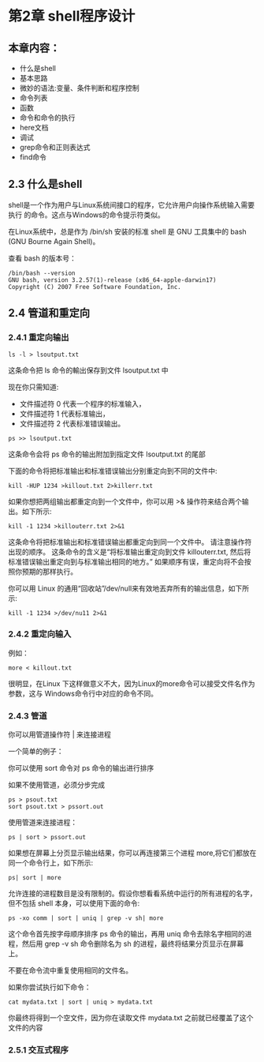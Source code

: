 # 第2章 shell程序设计

## 本章内容：
- 什么是shell
- 基本思路
- 微妙的语法:变量、条件判断和程序控制
- 命令列表
- 函数
- 命令和命令的执行
- here文档
- 调试
- grep命令和正则表达式
- find命令

## 2.3 什么是shell
shell是一个作为用户与Linux系统间接口的程序，它允许用户向操作系统输入需要执行
的命令。这点与Windows的命令提示符类似。

在Linux系统中，总是作为 /bin/sh 安装的标准 shell 是 GNU 工具集中的 bash (GNU Bourne Again Shell)。


查看 bash 的版本号：
```
/bin/bash --version
GNU bash, version 3.2.57(1)-release (x86_64-apple-darwin17)
Copyright (C) 2007 Free Software Foundation, Inc.
```

## 2.4 管道和重定向

### 2.4.1 重定向输出

```
ls -l > lsoutput.txt
```
这条命令把 ls 命令的輸出保存到文件 lsoutput.txt 中

现在你只需知道:
- 文件描述符 0 代表一个程序的标准输入，
- 文件描述符 1 代表标准输出，
- 文件描述符 2 代表标准错误输出。

```
ps >> lsoutput.txt 
```
这条命令会将 ps 命令的输出附加到指定文件 lsoutput.txt 的尾部



下面的命令将把标准输出和标准错误输出分别重定向到不同的文件中:
```
kill -HUP 1234 >killout.txt 2>killerr.txt
```


如果你想把两组输出都重定向到一个文件中，你可以用 >& 操作符来结合两个输出。如下所示:
```
kill -1 1234 >killouterr.txt 2>&1
```

这条命令将把标准输出和标准错误输出都重定向到同一个文件中。
请注意操作符出现的顺序。
这条命令的含义是“将标准输出重定向到文件 killouterr.txt,
然后将标准错误输出重定向到与标准输出相同的地方。”
如果顺序有误，重定向将不会按照你预期的那样执行。

你可以用 Linux 的通用“回收站”/dev/null来有效地丟弃所有的输出信息，如下所示:
```
kill -1 1234 >/dev/nu11 2>&1
```

### 2.4.2 重定向输入
例如：
```
more < killout.txt
```
很明显，在Linux 下这样做意义不大，因为Linux的more命令可以接受文件名作为参数，这与
Windows命令行中对应的命令不同。


### 2.4.3 管道
你可以用管道操作符 | 来连接进程

一个简单的例子：

你可以使用 sort 命令对 ps 命令的输出进行排序

如果不使用管道，必须分步完成
```
ps > psout.txt
sort psout.txt > pssort.out
```

使用管道来连接进程：
```
ps | sort > pssort.out
```

如果想在屏幕上分页显示输出结果，你可以再连接第三个进程 more,将它们都放在同一个命令行上，如下所示:
```
ps| sort | more
```


允许连接的进程数目是没有限制的。假设你想看看系统中运行的所有进程的名字，但不包括 shell 本身，可以使用下面的命令:
```
ps -xo comm | sort | uniq | grep -v sh| more
```
这个命令首先按字母顺序排序 ps 命令的输出，再用 uniq 命令去除名字相同的进程，然后用 grep -v sh 命令删除名为 sh 的进程，最终将结果分页显示在屏幕上。


不要在命令流中重复使用相同的文件名。

如果你尝试执行如下命令：
```
cat mydata.txt | sort | uniq > mydata.txt
```

你最终将得到一个空文件，因为你在读取文件 mydata.txt 之前就已经覆盖了这个文件的内容


### 2.5.1 交互式程序

